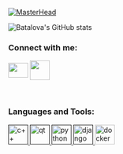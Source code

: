 [![MasterHead](https://res.cloudinary.com/batalova/image/upload/v1642329050/banner_4_fmbhub.png)](https://github.com/batalova90)


![Batalova's GitHub stats](https://github-readme-stats.vercel.app/api?username=batalova90&theme=cobalt&show_icons=true)
<br>
<h3 align="left">Connect with me:</h3>
<p align="left">

<a href="https://batalova.av@gmail.com" target="blank"><img align="center" src="https://img.icons8.com/doodle/48/000000/gmail.png" alt="" height="30" width="40" /></a>
<a href="https://t.me/batalova91" target="blank"><img align="center" src="https://img.icons8.com/color/48/000000/telegram-app--v5.png" alt="" height="40" width="40" /></a>
</p>
<br>

<h3 align="left">Languages and Tools:</h3>
<p align="left"> <a href="" target="_blank"> <img src="https://img.icons8.com/ios-filled/50/000000/c-plus-plus-logo.png" alt="c++" width="40" height="40"/> </a><a href="" target="_blank"> <img src="https://img.icons8.com/ios-filled/50/000000/qt.png" alt="qt" width="40" height="40"/> </a> <a href="" target="_blank"> <img src="https://img.icons8.com/wired/64/000000/python.png" alt="python" width="40" height="40"/> </a> <a href="" target="_blank"> <img src="https://img.icons8.com/ios/50/000000/django.png" alt="django" width="40" height="40"/> </a> <a href=" target="_blank"> <img src="https://img.icons8.com/wired/64/000000/docker.png" alt="docker" width="40" height="40"/> </a>
